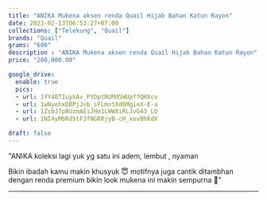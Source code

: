 ```yaml
---
title: "ANIKA Mukena aksen renda Quail Hijab Bahan Katun Rayon"
date: 2023-02-13T06:53:27+07:00
collections: ["Telekung", "Quail"]
brands: "Quail"
grams: "600"
description : "ANIKA Mukena aksen renda Quail Hijab Bahan Katun Rayon"
price: "260,000.00"

google_drive:
  enable: true
  pics:
  - url: 1YY48TIuykAv_PYDptNUMd5WUpffQHXcv
  - url: 1wNyehxDBPjJvb_sFLmntXd6MgieX-E-a
  - url: 1ZsbJ7pBUzmAEiJHm1LWWXiRLJvG43_LO
  - url: 1NI4yMbRdStF3fNGRRjyB-cH_xovBhKdX

draft: false
---
```


"ANIKA
koleksi lagi yuk yg satu ini 
adem, lembut , nyaman 

Bikin ibadah kamu makin khusyuk 😇 motifnya juga cantik ditambhan dengan renda premium bikin look mukena ini makin sempurna 🥰"

---    
  

